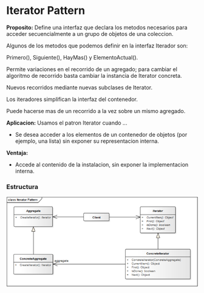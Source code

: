 # Iterator Pattern

**Proposito:** Define una interfaz que declara los metodos necesarios para acceder secuencialmente a un grupo de objetos de una coleccion.

Algunos de los metodos que podemos definir en la interfaz Iterador son:

Primero(), Siguiente(), HayMas() y ElementoActual().

Permite variaciones en el recorrido de un agregado; para cambiar el algoritmo de recorrido basta cambiar la instancia de Iterator concreta.


Nuevos recorridos mediante nuevas subclases de Iterator.

Los iteradores simplifican la interfaz del contenedor.

Puede hacerse mas de un recorrido a la vez sobre un mismo agregado.


**Aplicacion:** Usamos el patron Iterator cuando ...
* Se desea acceder a los elementos de un contenedor de objetos (por ejemplo, una lista) sin exponer su representacion interna.

**Ventaja:**

* Accede al contenido de la instalacion, sin exponer la implementacion interna.

### Estructura

![iterator_pattern](iterator_pattern.png)
